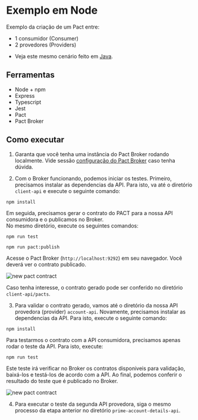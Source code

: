 # Exemplo em Node

Exemplo da criação de um Pact entre:

- 1 consumidor (Consumer)
- 2 provedores (Providers)

* Veja este mesmo cenário feito em [Java](../../java/spring-boot/one_consumer_two_providers).

## Ferramentas

- Node + npm
- Express
- Typescript
- Jest
- Pact
- Pact Broker

## Como executar

1. Garanta que você tenha uma instância do Pact Broker rodando localmente.
   Vide sessão [configuração do Pact Broker](../../../README.md#config-broker) caso tenha dúvida.

2. Com o Broker funcionando, podemos iniciar os testes.
   Primeiro, precisamos instalar as dependencias da API. Para isto, va até o diretório `client-api` e execute o seguinte comando:

```shell
npm install
```

Em seguida, precisamos gerar o contrato do PACT para a nossa API consumidora e o publicamos no Broker. <br>
No mesmo diretório, execute os seguintes comandos:

```shell
npm run test
```

```shell
npm run pact:publish
```

Acesse o Pact Broker (`http://localhost:9292`) em seu navegador. Você deverá ver o contrato publicado.

<img src="../../../imgs/new-pact-contract.png" alt="new pact contract"/>

Caso tenha interesse, o contrato gerado pode ser conferido no diretório `client-api/pacts`.

3. Para validar o contrato gerado, vamos até o diretório da nossa API provedora (provider) `account-api`.
   Novamente, precisamos instalar as dependencias da API. Para isto, execute o seguinte comando:

```shell
npm install
```

Para testarmos o contrato com a API consumidora, precisamos apenas rodar o teste da API.
Para isto, execute:

```shell
npm run test
```

Este teste irá verificar no Broker os contratos disponiveis para validação, baixá-los e testá-los de acordo com a API.
Ao final, podemos conferir o resultado do teste que é publicado no Broker.

<img src="../../../imgs/validated-pact-contract.png" alt="new pact contract"/>

4. Para executar o teste da segunda API provedora, siga o mesmo processo da etapa anterior no diretório `prime-account-details-api`.
